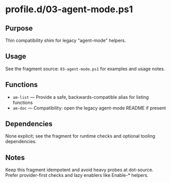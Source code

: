 profile.d/03-agent-mode.ps1
===========================

Purpose
-------
Thin compatibility shim for legacy "agent-mode" helpers.

Usage
-----
See the fragment source: `03-agent-mode.ps1` for examples and usage notes.

Functions
---------
- `am-list` — Provide a safe, backwards-compatible alias for listing functions
- `am-doc` — Compatibility: open the legacy agent-mode README if present

Dependencies
------------
None explicit; see the fragment for runtime checks and optional tooling dependencies.

Notes
-----
Keep this fragment idempotent and avoid heavy probes at dot-source. Prefer provider-first checks and lazy enablers like Enable-* helpers.


